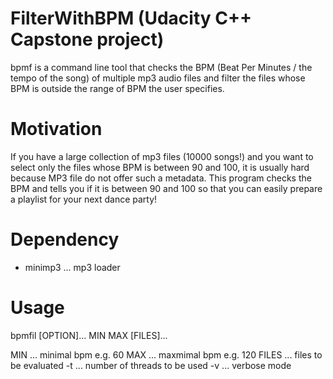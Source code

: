 # FilterWithBPM (Udacity C++ Capstone project)
bpmf is a command line tool that checks the BPM (Beat Per Minutes / the tempo of the song) of multiple mp3 audio files and filter the files whose BPM is outside the range of BPM the user specifies.


# Motivation
If you have a large collection of mp3 files (10000 songs!) and you want to select only the files whose BPM is between 90 and 100, it is usually hard because MP3 file do not offer such a metadata. This program checks the BPM and tells you if it is between 90 and 100 so that you can easily prepare a playlist for your next dance party!

# Dependency
- minimp3 ... mp3 loader

# Usage

bpmfil [OPTION]... MIN MAX [FILES]...

MIN ... minimal bpm e.g. 60
MAX ... maxmimal bpm e.g. 120
FILES ... files to be evaluated
-t ... number of threads to be used
-v ... verbose mode
